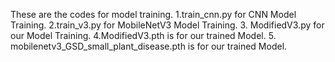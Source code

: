 These are the codes for model training.
1.train_cnn.py for CNN Model Training.
2.train_v3.py for MobileNetV3 Model Training.
3. ModifiedV3.py for our Model Training.
4.ModifiedV3.pth is for our trained Model.
5. mobilenetv3_GSD_small_plant_disease.pth is for our trained Model.
